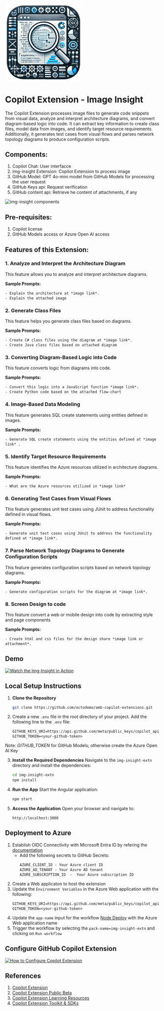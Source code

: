 
<img width="250" alt="img-insight-icon1" src="./img-insight-extn/img-insight-icon.png" />

# Copilot Extension - Image Insight

The Copilot Extension processes image files to generate code snippets from visual data, analyze and interpret architecture diagrams, and convert diagram-based logic into code. It can extract key information to create class files, model data from images, and identify target resource requirements. Additionally, it generates test cases from visual flows and parses network topology diagrams to produce configuration scripts.

## Components:

   1. Copilot Chat: User interfacce
   2. img-insight Extension: Copilot Extension to process image
   3. GitHub Model: GPT 4o-mini model from GitHub Models for processing the user request
   4. GitHub Keys api: Request verification
   5. GitHub content api: Retrieve he content of attachments, if any

![img-insight components](https://github.com/user-attachments/assets/89f6d2e5-d351-4e80-a716-8216b3151c30)

## Pre-requisites:
   1. Copilot license
   2. GitHub Models access or Azure Open AI access

## Features of this Extension:

  ### 1. Analyze and Interpret the Architecture Diagram
   This feature allows you to analyze and interpret architecture diagrams.

  **Sample Prompts:**
  ```
  - Explain the architecture at *image link*.
  - Explain the attached image 
  ```
  
  ### 2. Generate Class Files
  This feature helps you generate class files based on diagrams.
  
  **Sample Prompts:**
  ```
  - Create C# class files using the diagram at *image link*.
  - Create Java class files based on attached diagram
  ```
  
  ### 3. Converting Diagram-Based Logic into Code
  This feature converts logic from diagrams into code.
  
  **Sample Prompts:**
  ```
  - Convert this logic into a JavaScript function *image link*.
  - Create Python code based on the attached flow-chart
  ```
  
  ### 4. Image-Based Data Modeling
  This feature generates SQL create statements using entities defined in images.
  
  **Sample Prompts:**
  ```
  - Generate SQL create statements using the entities defined at *image link* .
  ```
  
  ### 5. Identify Target Resource Requirements
  This feature identifies the Azure resources utilized in architecture diagrams.
  
  **Sample Prompts:**
  ```
  - What are the Azure resources utilized in *image link* 
  ```
  
  ### 6. Generating Test Cases from Visual Flows
  This feature generates unit test cases using JUnit to address functionality defined in visual flows.
  
  **Sample Prompts:**
  ```
  - Generate unit test cases using JUnit to address the functionality defined at *image link*.
  ```
  
  ### 7. Parse Network Topology Diagrams to Generate Configuration Scripts
  This feature generates configuration scripts based on network topology diagrams.
  
  **Sample Prompts:**
  ```
  - Generate configuration scripts for the diagram at *image link*.
  ```

 ### 8. Screen Design to code
  This feature convert a web or mobile design into code by extracting style and page components
  
  **Sample Prompts:**
  ```
  - Create html and css files for the design share *image link or attachment*.
  ```

## Demo


[![Watch the Img-Insight in Action](https://img.youtube.com/vi/JEJgF48sYxM/0.jpg)](https://youtu.be/JEJgF48sYxM)

## Local Setup Instructions

1. **Clone the Repository**
   ```bash
   git clone https://github.com/octodemo/amb-copilot-extensions.git
   
   ```
2. Create a new `.env` file in the root directory of your project.
   Add the following line to the `.env` file:

    ```properties
    GITHUB_KEYS_URI=https://api.github.com/meta/public_keys/copilot_api
    GITHUB_TOKEN=<your-github-token>
    ```
Note: *GITHUB_TOKEN* for GitHub Models; otherwise create the Azure Open AI Key

3. **Install the Required Dependencies**
   Navigate to the `img-insight-extn` directory and install the dependencies:
   ```bash
   cd img-insight-extn
   npm install
   ```

4. **Run the App**
   Start the Angular application:
   ```bash
   npm start
   ```

5. **Access the Application**
   Open your browser and navigate to:
   ```
   http://localhost:3000
   ```

## Deployment to Azure
1. Establish OIDC Connectivity with Microsoft Entra ID by refering the [documentation](https://docs.github.com/en/actions/security-for-github-actions/security-hardening-your-deployments/about-security-hardening-with-openid-connect#getting-started-with-oidc)
   - Add the following secrets to GitHub Secrets:
     ```properties
     AZURE_CLIENT_ID - Your Azure client ID
     AZURE_AD_TENANT - Your Azure AD tenant
     AZURE_SUBSCRIPTION_ID  -  Your Azure subscription ID
     ```
2. Create a Web applicaton to host the extension
3. Update the `Environment Variables` in the Azure Web application with the following:
   ```properties
   GITHUB_KEYS_URI=https://api.github.com/meta/public_keys/copilot_api
   GITHUB_TOKEN=<your-github-token>
   ``` 
4. Update the `app-name` input for the workflow [Node Deploy](.github/workflows/node-deploy.yml) with the Azure Web application name
5. Trigger the workflow by selecting the `pack-name=img-insight-extn` and clicking on `Run workflow`

## Configure GitHub Copilot Extension

[![How to Configure Copilot Extension](https://img.youtube.com/vi/ky5TMI9skLE/0.jpg)](https://youtu.be/ky5TMI9skLE)

## References
1. [Copilot Extension](https://github.com/features/copilot/extensions)
2. [Copilot Extension Public Beta](https://github.blog/news-insights/product-news/enhancing-the-github-copilot-ecosystem-with-copilot-extensions-now-in-public-beta/)
3. [Copilot Extension Learning Resources](https://resources.github.com/learn/pathways/copilot/extensions/essentials-of-github-copilot-extensions/)
4. [Copilot Extension Toolkit & SDKs](https://github.com/copilot-extensions)
